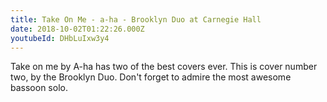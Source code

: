 ```yaml
---
title: Take On Me - a-ha - Brooklyn Duo at Carnegie Hall
date: 2018-10-02T01:22:26.000Z
youtubeId: DHbLuIxw3y4
---
```

Take on me by A-ha has two of the best covers ever. This is cover number two,
by the Brooklyn Duo. Don't forget to admire the most awesome bassoon solo.
